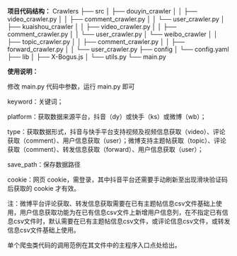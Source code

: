**项目代码结构：**
Crawlers
├── src
│ ├── douyin_crawler
│ │ ├── video_crawler.py
│ │ ├── comment_crawler.py
│ │ └── user_crawler.py
│ ├── kuaishou_crawler
│ │ ├── video_crawler.py
│ │ ├── comment_crawler.py
│ │ └── user_crawler.py
│ └── weibo_crawler
│ │ ├── topic_crawler.py
│ │ ├── comment_crawler.py
│ │ ├── forward_crawler.py
│ │ └── user_crawler.py
├── config
│ └── config.yaml
├── lib
│ ├── X-Bogus.js
│ └── utils.py
└── main.py

**使用说明：**

修改 main.py 代码中参数，运行 main.py 即可

keyword：关键词；

platform：获取数据来源平台，抖音（dy）或快手（ks）或微博（wb）；

type：获取数据形式，抖音与快手平台支持视频及视频信息获取（video）、评论获取（comment）、用户信息获取（user）；微博支持主题帖获取（topic）、评论获取（comment）、转发信息获取（forward）、用户信息获取（user）；

save_path：保存数据路径

cookie：网页 cookie，需登录，其中抖音平台还需要手动刷新至出现滑块验证码后获取的 cookie 才有效。

注：微博平台评论获取、转发信息获取需要在已有主题帖信息csv文件基础上使用，用户信息获取功能为在已有信息csv文件上新增用户信息列，在不指定已有信息csv文件时，默认需要在已有主题帖信息csv文件，或评论信息csv文件，或转发信息csv文件基础上使用。

单个爬虫类代码的调用范例在其文件中的主程序入口点处给出。
